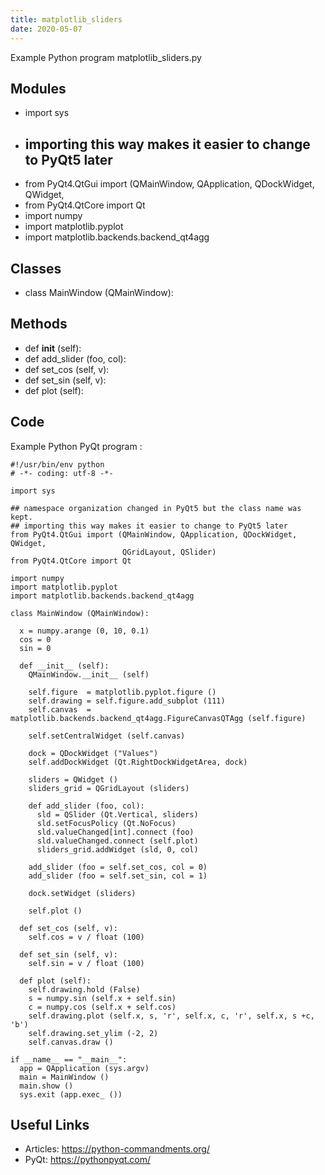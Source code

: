 ```yaml
---
title: matplotlib_sliders
date: 2020-05-07
---
```

Example Python program matplotlib_sliders.py

## Modules

* import sys
* ## importing this way makes it easier to change to PyQt5 later
* from PyQt4.QtGui import (QMainWindow, QApplication, QDockWidget, QWidget,
* from PyQt4.QtCore import Qt
* import numpy
* import matplotlib.pyplot
* import matplotlib.backends.backend_qt4agg

## Classes

* class MainWindow (QMainWindow):

## Methods

*   def __init__ (self):
* def add_slider (foo, col):
*   def set_cos (self, v):
*   def set_sin (self, v):
*   def plot (self):

## Code

Example Python PyQt program :

    #!/usr/bin/env python
    # -*- coding: utf-8 -*-
    
    import sys
    
    ## namespace organization changed in PyQt5 but the class name was kept.
    ## importing this way makes it easier to change to PyQt5 later
    from PyQt4.QtGui import (QMainWindow, QApplication, QDockWidget, QWidget,
                             QGridLayout, QSlider)
    from PyQt4.QtCore import Qt
    
    import numpy
    import matplotlib.pyplot
    import matplotlib.backends.backend_qt4agg
    
    class MainWindow (QMainWindow):
    
      x = numpy.arange (0, 10, 0.1)
      cos = 0
      sin = 0
    
      def __init__ (self):
        QMainWindow.__init__ (self)
    
        self.figure  = matplotlib.pyplot.figure ()
        self.drawing = self.figure.add_subplot (111)
        self.canvas  = matplotlib.backends.backend_qt4agg.FigureCanvasQTAgg (self.figure)
    
        self.setCentralWidget (self.canvas)
    
        dock = QDockWidget ("Values")
        self.addDockWidget (Qt.RightDockWidgetArea, dock)
    
        sliders = QWidget ()
        sliders_grid = QGridLayout (sliders)
    
        def add_slider (foo, col):
          sld = QSlider (Qt.Vertical, sliders)
          sld.setFocusPolicy (Qt.NoFocus)
          sld.valueChanged[int].connect (foo)
          sld.valueChanged.connect (self.plot)
          sliders_grid.addWidget (sld, 0, col)
    
        add_slider (foo = self.set_cos, col = 0)
        add_slider (foo = self.set_sin, col = 1)
    
        dock.setWidget (sliders)
    
        self.plot ()
    
      def set_cos (self, v):
        self.cos = v / float (100)
    
      def set_sin (self, v):
        self.sin = v / float (100)
    
      def plot (self):
        self.drawing.hold (False)
        s = numpy.sin (self.x + self.sin)
        c = numpy.cos (self.x + self.cos)
        self.drawing.plot (self.x, s, 'r', self.x, c, 'r', self.x, s +c, 'b')
        self.drawing.set_ylim (-2, 2)
        self.canvas.draw ()
    
    if __name__ == "__main__":
      app = QApplication (sys.argv)
      main = MainWindow ()
      main.show ()
      sys.exit (app.exec_ ())

## Useful Links

- Articles: https://python-commandments.org/
- PyQt: https://pythonpyqt.com/
